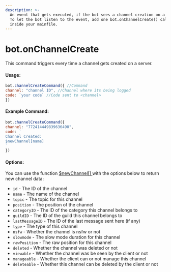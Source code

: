 ```yaml
---
description: >-
  An event that gets executed, if the bot sees a channel creation on a server.
  To let the bot listen to the event, add one bot.onChannelCreate() callback
  inside your mainfile.
---
```


# bot.onChannelCreate

This command triggers every time a channel gets created on a server.

#### Usage:

```javascript
bot.channelCreateCommand({ //Command
channel: "channel ID", //Channel where its being logged
code: `your code` //Code sent to <channel>
})
```

#### Example Command:

```javascript
bot.channelCreateCommand({ 
channel: "772414449839636490", 
code: `
Channel Created:
$newChannel[name]
`
})
```

#### Options:

You can use the function [$newChannel\[\] ](../functions/usdnewchannel.md)with the options below to return new channel data:

* `id` - The ID of the channel 
* `name` - The name of the channel 
* `topic` - The topic for this channel 
* `position` - The position of the channel 
* `categoryID` - The ID of the category this channel belongs to 
* `guildID` - The ID of the guild this channel belongs to 
* `lastMessageID` - The ID of the last message sent here \(if any\) 
* `type` - The type of this channel 
* `nsfw` - Whether the channel is nsfw or not 
* `slowmode` - The slow mode duration for this channel 
* `rawPosition` - The raw position for this channel 
* `deleted` - Whether the channel was deleted or not 
* `viewable` - Whether the channel was be seen by the client or not 
* `manageable` - Whether the client can or not manage this channel 
* `deleteable` - Whether this channel can be deleted by the client or not

